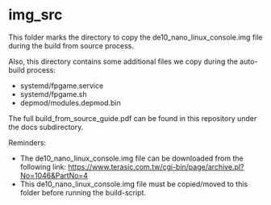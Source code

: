 # img_src
This folder marks the directory to copy the de10_nano_linux_console.img file
during the build from source process.

Also, this directory contains some additional files we copy during the auto-build process:
* systemd/fpgame.service
* systemd/fpgame.sh
* depmod/modules.depmod.bin

The full build_from_source_guide.pdf can be found in this repository under the docs subdirectory.

Reminders:
* The de10_nano_linux_console.img file can be downloaded from the following link:
https://www.terasic.com.tw/cgi-bin/page/archive.pl?No=1046&PartNo=4
* This de10_nano_linux_console.img file must be copied/moved to this folder before running the build-script.
